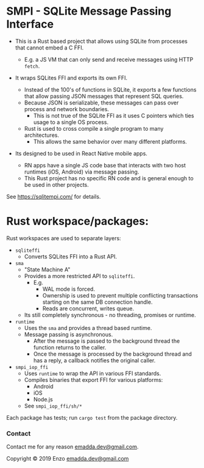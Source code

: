 # SMPI - SQLite Message Passing Interface

- This is a Rust based project that allows using SQLite from processes that cannot embed a C FFI.
    - E.g. a JS VM that can only send and receive messages using HTTP `fetch`.

- It wraps SQLites FFI and exports its own FFI.
    - Instead of the 100's of functions in SQLite, it exports a few functions that allow passing JSON messages that represent SQL queries.
    - Because JSON is serializable, these messages can pass over process and network boundaries.
        - This is not true of the SQLite FFI as it uses C pointers which ties usage to a single OS process.
    - Rust is used to cross compile a single program to many architectures.
        - This allows the same behavior over many different platforms.

- Its designed to be used in React Native mobile apps.
    - RN apps have a single JS code base that interacts with two host runtimes (iOS, Android) via message passing.
    - This Rust project has no specific RN code and is general enough to be used in other projects.

See https://sqlitempi.com/ for details.

# Rust workspace/packages:
Rust workspaces are used to separate layers:

- `sqliteffi`
    - Converts SQLites FFI into a Rust API.
- `sma`
    - "State Machine A"
    - Provides a more restricted API to `sqliteffi`.
        - E.g.
            - WAL mode is forced.
            - Ownership is used to prevent multiple conflicting transactions starting on the same DB connection handle.
            - Reads are concurrent, writes queue.
    - Its still completely synchronous - no threading, promises or runtime.
- `runtime`
    - Uses the `sma` and provides a thread based runtime.
    - Message passing is asynchronous.
        - After the message is passed to the background thread the function returns to the caller.
        - Once the message is processed by the background thread and has a reply, a callback notifies the original caller.
- `smpi_iop_ffi`
    - Uses `runtime` to wrap the API in various FFI standards.
    - Compiles binaries that export FFI for various platforms:
        - Android
        - iOS
        - Node.js
    - See `smpi_iop_ffi/sh/*`
    
    
Each package has tests; run `cargo test` from the package directory.

### Contact

Contact me for any reason emadda.dev@gmail.com.

Copyright © 2019 Enzo <emadda.dev@gmail.com>